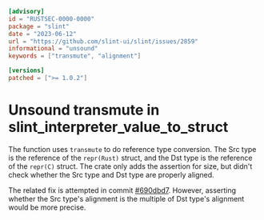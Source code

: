 ```toml
[advisory]
id = "RUSTSEC-0000-0000"
package = "slint"
date = "2023-06-12"
url = "https://github.com/slint-ui/slint/issues/2859"
informational = "unsound"
keywords = ["transmute", "alignment"]

[versions]
patched = [">= 1.0.2"]
```

# Unsound transmute in slint_interpreter_value_to_struct

The function uses `transmute` to do reference type conversion. The Src type is the reference of the `repr(Rust)` struct, and the Dst type is the reference of the `repr(C)` struct. The crate only adds the assertion for size, but didn't check whether the Src type and Dst type are properly aligned. 

The related fix is attempted in commit [#690dbd7](https://github.com/slint-ui/slint/commit/690dbd723b09dce59539f357f9c14fe57103ec44). However, asserting whether the Src type's alignment is the multiple of Dst type's alignment would be more precise.
